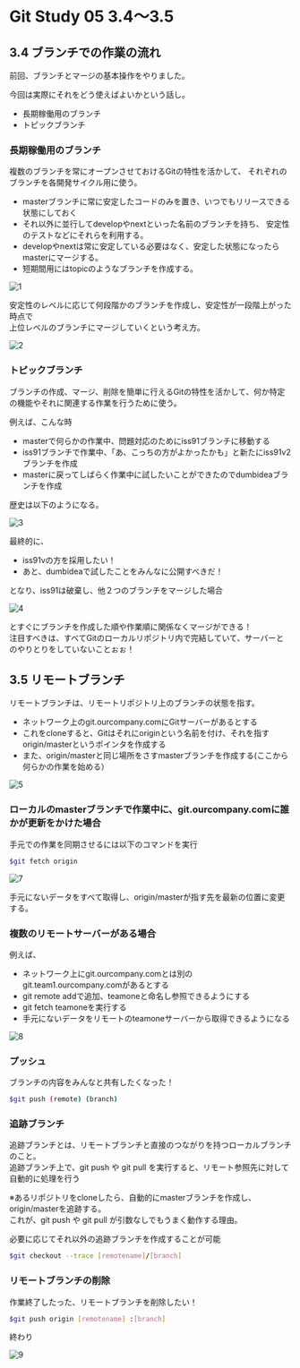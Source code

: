 Git Study 05 3.4～3.5
=========

## 3.4 ブランチでの作業の流れ

前回、ブランチとマージの基本操作をやりました。

今回は実際にそれをどう使えばよいかという話し。
- 長期稼働用のブランチ
- トピックブランチ

### 長期稼働用のブランチ

複数のブランチを常にオープンさせておけるGitの特性を活かして、  それぞれのブランチを各開発サイクル用に使う。  
    
- masterブランチに常に安定したコードのみを置き、いつでもリリースできる状態にしておく  
- それ以外に並行してdevelopやnextといった名前のブランチを持ち、 安定性のテストなどにそれらを利用する。  
- developやnextは常に安定している必要はなく、安定した状態になったらmasterにマージする。
- 短期間用にはtopicのようなブランチを作成する。

![1](./img/1.png)

安定性のレベルに応じて何段階かのブランチを作成し、安定性が一段階上がった時点で  
上位レベルのブランチにマージしていくという考え方。

![2](./img/2.png)

### トピックブランチ

ブランチの作成、マージ、削除を簡単に行えるGitの特性を活かして、何か特定の機能やそれに関連する作業を行うために使う。

例えば、こんな時  
- masterで何らかの作業中、問題対応のためにiss91ブランチに移動する
- iss91ブランチで作業中、「あ、こっちの方がよかったかも」と新たにiss91v2ブランチを作成
- masterに戻ってしばらく作業中に試したいことができたのでdumbideaブランチを作成

歴史は以下のようになる。

![3](./img/3.png)

最終的に、  
- iss91vの方を採用したい！  
- あと、dumbideaで試したことをみんなに公開すべきだ！

となり、iss91は破棄し、他２つのブランチをマージした場合

![4](./img/4.png)

とすぐにブランチを作成した順や作業順に関係なくマージができる！  
注目すべきは、すべてGitのローカルリポジトリ内で完結していて、サーバーとのやりとりをしていないことぉぉ！

## 3.5 リモートブランチ

リモートブランチは、リモートリポジトリ上のブランチの状態を指す。

- ネットワーク上のgit.ourcompany.comにGitサーバーがあるとする
- これをcloneすると、Gitはそれにoriginという名前を付け、それを指すorigin/masterというポインタを作成する
- また、origin/masterと同じ場所をさすmasterブランチを作成する(ここから何らかの作業を始める）

![5](./img/5.png)

### ローカルのmasterブランチで作業中に、git.ourcompany.comに誰かが更新をかけた場合  

手元での作業を同期させるには以下のコマンドを実行  
```sh
$git fetch origin
```

![7](./img/7.png)

手元にないデータをすべて取得し、origin/masterが指す先を最新の位置に変更する。  

### 複数のリモートサーバーがある場合

例えば、
-  ネットワーク上にgit.ourcompany.comとは別のgit.team1.ourcompany.comがあるとする
- git remote addで追加、teamoneと命名し参照できるようにする
- git fetch teamoneを実行する
- 手元にないデータをリモートのteamoneサーバーから取得できるようになる

![8](./img/8.png)   

### プッシュ

ブランチの内容をみんなと共有したくなった！
```sh
$git push (remote) (branch)
``` 

### 追跡ブランチ

追跡ブランチとは、リモートブランチと直接のつながりを持つローカルブランチのこと。  
追跡ブランチ上で、git push や git pull を実行すると、リモート参照先に対して自動的に処理を行う  

※あるリポジトリをcloneしたら、自動的にmasterブランチを作成し、origin/masterを追跡する。  
これが、git push や git pull が引数なしでもうまく動作する理由。

必要に応じてそれ以外の追跡ブランチを作成することが可能  
```sh
$git checkout --trace [remotename]/[branch]
``` 

### リモートブランチの削除

作業終了したった、リモートブランチを削除したい！
```sh
$git push origin [remotename] :[branch]
```
  
  
  
  

終わり
  
![9](./img/9.png)  
